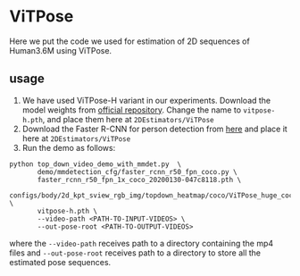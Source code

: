 # ViTPose
Here we put the code we used for estimation of 2D sequences of Human3.6M using ViTPose.
## usage
1. We have used ViTPose-H variant in our experiments. Download the model weights from [official repository](https://github.com/ViTAE-Transformer/ViTPose). Change the name to `vitpose-h.pth`, and place them here at `2DEstimators/ViTPose`
2. Download the Faster R-CNN for person detection from [here](https://download.openmmlab.com/mmdetection/v2.0/faster_rcnn/faster_rcnn_r50_fpn_1x_coco/faster_rcnn_r50_fpn_1x_coco_20200130-047c8118.pth) and place it here at `2DEstimators/ViTPose`
3. Run the demo as follows:
```
python top_down_video_demo_with_mmdet.py  \
       demo/mmdetection_cfg/faster_rcnn_r50_fpn_coco.py \
       faster_rcnn_r50_fpn_1x_coco_20200130-047c8118.pth \
       configs/body/2d_kpt_sview_rgb_img/topdown_heatmap/coco/ViTPose_huge_coco_256x192.py \
       vitpose-h.pth \
       --video-path <PATH-TO-INPUT-VIDEOS> \
       --out-pose-root <PATH-TO-OUTPUT-VIDEOS>
```
where the `--video-path` receives path to a directory containing the mp4 files and `--out-pose-root` receives path to a directory to store all the estimated pose sequences.